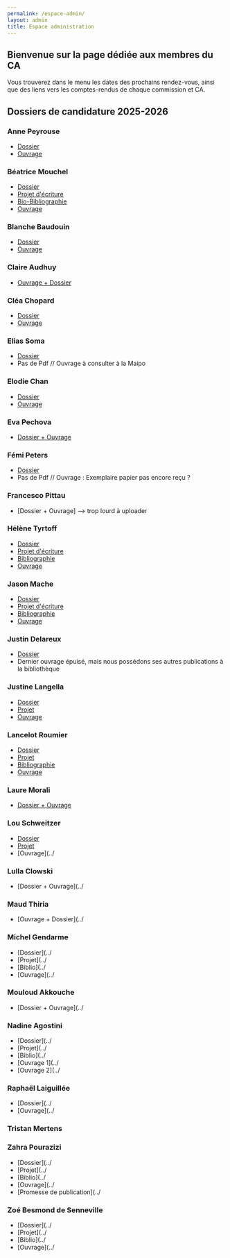 ```yaml
---
permalink: /espace-admin/
layout: admin
title: Espace administration
---
```

## Bienvenue sur la page dédiée aux membres du CA

Vous trouverez dans le menu les dates des prochains rendez-vous, ainsi que des liens vers les comptes-rendus de chaque commission et CA.

## Dossiers de candidature 2025-2026

### Anne Peyrouse

- [Dossier](../imgs/01anne_peyrouse_dossier.pdf.pdf)
- [Ouvrage](../imgs/02anne_peyrouse_ouvrage.pdf.pdf)

### Béatrice Mouchel
- [Dossier](../imgs/01beatrice_mouchel-dossier_candidature.pdf)
- [Projet d'écriture](../imgs/02beatrice_mouchel-projet_ecriture.pdf)
- [Bio-Bibliographie](../imgs/03beatrice_mouchel-bio_bibliographie.pdf)
- [Ouvrage](../imgs/04beatrice_mouchel-maquette-livre-de-plier-les-silences.pdf)

### Blanche Baudouin
- [Dossier](../imgs/01blanche_baudoin_dossier.pdf)
- [Ouvrage](../imgs/02blanche_baudoin_ouvrage.pdf)

### Claire Audhuy
- [Ouvrage + Dossier](https://maisondelapoesie-rennes.org/docs/candidatures_2025-2026/Claire_Audhuy_dossier_ouvrage.pdf)

### Cléa Chopard
- [Dossier](../imgs/01clea_chopard_dossier.pdf)
- [Ouvrage](../imgs/02clea_chopard_ouvrage.pdf)

### Elias Soma
- [Dossier](../imgs/01elias_soma_dossier.pdf)
- Pas de Pdf // Ouvrage à consulter à la Maipo

### Elodie Chan
- [Dossier](../imgs/01elodie_chan_dossier.pdf)
- [Ouvrage](../imgs/02elodie_chan_ouvrage.pdf)

### Eva Pechova
- [Dossier + Ouvrage](../imgs/eva_pechova_dossier_ouvrage.pdf)

### Fémi Peters
- [Dossier](../imgs/femi_peters_dossier.pdf)
- Pas de Pdf // Ouvrage : Exemplaire papier pas encore reçu ?

### Francesco Pittau
- [Dossier + Ouvrage] --> trop lourd à uploader

### Hélène Tyrtoff
- [Dossier](../imgs/01helene_tyrtoff_dossier.pdf)
- [Projet d'écriture](../imgs/02helene_tyrtoff_projet.pdf)
- [Bibliographie](../imgs/03helene_tyrtoff_biblio.pdf)
- [Ouvrage](../imgs/04helene_tyrtoff_ouvrage.pdf)

### Jason Mache
- [Dossier](../imgs/01jason_mache_dossier.pdf)
- [Projet d'écriture](../imgs/02jason_mache_projet.pdf)
- [Bibliographie](../imgs/03jason_mache_biblio.pdf)
- [Ouvrage](https://maisondelapoesie-rennes.org/docs/candidatures_2025-2026/04Jason_Mache_Ouvrage.pdf)

### Justin Delareux
- [Dossier](../imgs/justin_delareux_dossier.pdf)
- Dernier ouvrage épuisé, mais nous possédons ses autres publications à la bibliothèque

### Justine Langella
- [Dossier](../imgs/01justine_langella_dossier.pdf)
- [Projet](../imgs/02justine_langella_projet.pdf)
- [Ouvrage](https://maisondelapoesie-rennes.org/docs/candidatures_2025-2026/03Justine_Langella_Ouvrage.pdf)

### Lancelot Roumier
- [Dossier](../imgs/01lancelot_roumier_dossier.pdf)
- [Projet](../imgs/02lancelot_roumier_projet.pdf)
- [Bibliographie](../imgs/03lancelot_roumier_biblio.pdf)
- [Ouvrage](../imgs/04lancelot_roumier_ouvrage.pdf)

### Laure Morali
- [Dossier + Ouvrage](../imgs/laure_morali_dossier_ouvrage.pdf)

### Lou Schweitzer
- [Dossier](../imgs/01lou_schweitzer_dossier.pdf)
- [Projet](../imgs/02lou_schweitzer_projet_biblio.pdf)
- [Ouvrage](../

### Lulla Clowski
- [Dossier + Ouvrage](../

### Maud Thiria
- [Ouvrage + Dossier](../

### Michel Gendarme
- [Dossier](../
- [Projet](../
- [Biblio](../
- [Ouvrage](../

### Mouloud Akkouche
- [Dossier + Ouvrage](../

### Nadine Agostini
- [Dossier](../
- [Projet](../
- [Biblio](../
- [Ouvrage 1](../
- [Ouvrage 2](../

### Raphaël Laiguillée
- [Dossier](../
- [Ouvrage](../

### Tristan Mertens

### Zahra Pourazizi
- [Dossier](../
- [Projet](../
- [Biblio](../
- [Ouvrage](../
- [Promesse de publication](../

### Zoé Besmond de Senneville
- [Dossier](../
- [Projet](../
- [Biblio](../
- [Ouvrage](../
